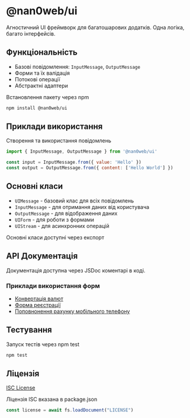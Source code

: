# @nan0web/ui
Агностичний UI фреймворк для багатошарових додатків.
Одна логіка, багато інтерфейсів.

## Функціональність

- Базові повідомлення: `InputMessage`, `OutputMessage`
- Форми та їх валідація
- Потокові операції
- Абстрактні адаптери

Встановлення пакету через npm
```bash
npm install @nan0web/ui
```

## Приклади використання

Створення та використання повідомлень
```js
import { InputMessage, OutputMessage } from '@nan0web/ui'

const input = InputMessage.from({ value: 'Hello' })
const output = OutputMessage.from({ content: ['Hello World'] })
```
## Основні класи

- `UIMessage` - базовий клас для всіх повідомлень
- `InputMessage` - для отримання даних від користувача
- `OutputMessage` - для відображення даних
- `UIForm` - для роботи з формами
- `UIStream` - для асинхронних операцій

Основні класи доступні через експорт

## API Документація

Документація доступна через JSDoc коментарі в коді.

### Приклади використання форм
- [Конвертація валют](./playground/currency.exchange.js)
- [Форма реєстрації](./playground/registration.form.js)
- [Поповнонення рахунку мобільного телефону](./playground/topup.telephone.js)

## Тестування

Запуск тестів через npm test
```bash
npm test
```

## Ліцензія

[ISC License](./LICENSE)

Ліцензія ISC вказана в package.json
```js
const license = await fs.loadDocument("LICENSE")
```